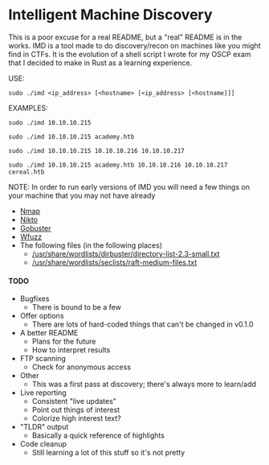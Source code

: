 # Intelligent Machine Discovery

This is a poor excuse for a real README, but a "real" README is in the works. IMD is a tool made to do discovery/recon on machines like you might find in CTFs.
It is the evolution of a shell script I wrote for my OSCP exam that I decided to make in Rust as a learning experience.

USE:

`sudo ./imd <ip_address> [<hostname> [<ip_address> [<hostname]]]`

EXAMPLES:

`sudo ./imd 10.10.10.215`

`sudo ./imd 10.10.10.215 academy.htb`

`sudo ./imd 10.10.10.215 10.10.10.216 10.10.10.217`

`sudo ./imd 10.10.10.215 academy.htb 10.10.10.216 10.10.10.217 cereal.htb`

NOTE: In order to run early versions of IMD you will need a few things on your machine that you may not have already
- [Nmap](https://nmap.org/)
- [Nikto](https://cirt.net/Nikto2)
- [Gobuster](https://github.com/OJ/gobuster)
- [Wfuzz](https://github.com/xmendez/wfuzz)
- The following files (in the following places)
    - [/usr/share/wordlists/dirbuster/directory-list-2.3-small.txt](https://github.com/daviddias/node-dirbuster/blob/master/lists/directory-list-2.3-small.txt)
    - [/usr/share/wordlists/seclists/raft-medium-files.txt](https://github.com/danielmiessler/SecLists/blob/master/Discovery/Web-Content/raft-medium-files.txt)

#### TODO
- Bugfixes
    - There is bound to be a few
- Offer options
    - There are lots of hard-coded things that can't be changed in v0.1.0
- A better README
    - Plans for the future
    - How to interpret results
- FTP scanning
    - Check for anonymous access
- Other
    - This was a first pass at discovery; there's always more to learn/add
- Live reporting
    - Consistent "live updates"
    - Point out things of interest
    - Colorize high interest text?
- "TLDR" output
    - Basically a quick reference of highlights
- Code cleanup
    - Still learning a lot of this stuff so it's not pretty
